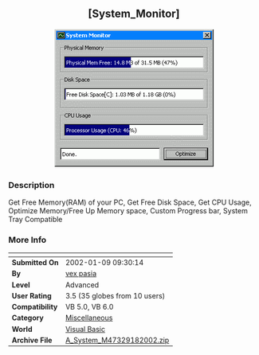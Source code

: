 ﻿<div align="center">

## \[System\_Monitor\]

<img src="PIC20021151952408094.GIF">
</div>

### Description

Get Free Memory(RAM) of your PC, Get Free Disk Space, Get CPU Usage, Optimize Memory/Free Up Memory space, Custom Progress bar, System Tray Compatible
 
### More Info
 


<span>             |<span>
---                |---
**Submitted On**   |2002-01-09 09:30:14
**By**             |[vex pasia](https://github.com/Planet-Source-Code/PSCIndex/blob/master/ByAuthor/vex-pasia.md)
**Level**          |Advanced
**User Rating**    |3.5 (35 globes from 10 users)
**Compatibility**  |VB 5\.0, VB 6\.0
**Category**       |[Miscellaneous](https://github.com/Planet-Source-Code/PSCIndex/blob/master/ByCategory/miscellaneous__1-1.md)
**World**          |[Visual Basic](https://github.com/Planet-Source-Code/PSCIndex/blob/master/ByWorld/visual-basic.md)
**Archive File**   |[A\_System\_M47329182002\.zip](https://github.com/Planet-Source-Code/vex-pasia-system-monitor__1-30597/archive/master.zip)








